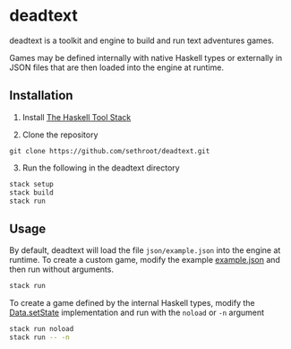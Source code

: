 # deadtext
deadtext is a toolkit and engine to build and run text adventures games.

Games may be defined internally with native Haskell types or externally in JSON files that are then loaded into the engine at runtime.

## Installation

1) Install [The Haskell Tool Stack](https://docs.haskellstack.org/en/stable/README/)

2) Clone the repository
```
git clone https://github.com/sethroot/deadtext.git
```

3) Run the following in the deadtext directory
```bash
stack setup
stack build
stack run
```

## Usage
By default, deadtext will load the file `json/example.json` into the engine at runtime. To create a custom game, modify the example [example.json](https://github.com/sethroot/deadtext/blob/main/json/example.json) and then run without arguments.
```bash
stack run
```

To create a game defined by the internal Haskell types, modify the [Data.setState](https://github.com/sethroot/deadtext/blob/main/src/Data.hs#L15) implementation and run with the `noload` or `-n` argument
```bash
stack run noload
stack run -- -n
```

